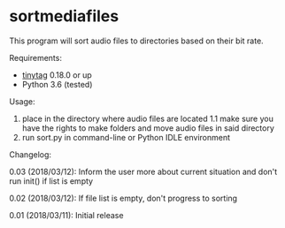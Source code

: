 sortmediafiles
=======

This program will sort audio files to directories based on their bit rate.

Requirements:

 - [tinytag](https://github.com/devsnd/tinytag) 0.18.0 or up
 - Python 3.6 (tested)

Usage:

 1. place in the directory where audio files are located
 1.1 make sure you have the rights to make folders and move audio files in said directory
 2. run sort.py in command-line or Python IDLE environment

 Changelog:

 0.03 (2018/03/12): Inform the user more about current situation and don't run init() if list is empty
 
 0.02 (2018/03/12): If file list is empty, don't progress to sorting
 
 0.01 (2018/03/11): Initial release

